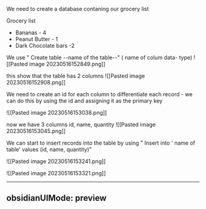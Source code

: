 We need to create a database contaning our grocery list

Grocery list
- Bananas - 4
-  Peanut Butter - 1
-  Dark Chocolate bars  -2 

We use " Create table  --name of the table--" ( name of colum  data- type)
![[Pasted image 20230516152849.png]]

this show that the table has 2 columns
![[Pasted image 20230516152908.png]]


We need to create an id for each column to differentiate each record - we can do this by using the id and assigning it as the primary key

![[Pasted image 20230516153038.png]]

now we have 3 columns  id, name, quantity
![[Pasted image 20230516153045.png]]


We can start to insert records into the table by using
" Insert into  ' name of table'  values (id, name, quantity)"

![[Pasted image 20230516153241.png]]

![[Pasted image 20230516153321.png]]

---
obsidianUIMode: preview
---
